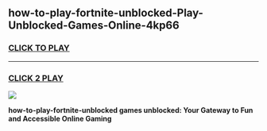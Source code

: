 
## how-to-play-fortnite-unblocked-Play-Unblocked-Games-Online-4kp66
<h3>
<a href="https://premium76.site?title=how-to-play-fortnite-unblocked&ref=25A">CLICK TO PLAY</a></h3>
<hr>

<h3>
<a href="https://premium76.site?title=how-to-play-fortnite-unblocked&ref=25A">CLICK 2 PLAY</a>
  
</h3>

<a href="https://premium76.site?title=how-to-play-fortnite-unblocked&ref=25A"><img src="https://clearcache.store/games.png"></a>


**how-to-play-fortnite-unblocked games unblocked: Your Gateway to Fun and Accessible Online Gaming**
